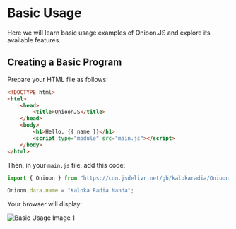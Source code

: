# Basic Usage

Here we will learn basic usage examples of Onioon.JS and explore its available features.

## Creating a Basic Program

Prepare your HTML file as follows:

```html
<!DOCTYPE html>
<html>
    <head>
        <title>OnioonJS</title>
    </head>
    <body>
        <h1>Hello, {{ name }}</h1>
        <script type="module" src="main.js"></script>
    </body>
</html>
```

Then, in your `main.js` file, add this code:

```js
import { Onioon } from "https://cdn.jsdelivr.net/gh/kalokaradia/Onioon.JS/onioonjs/onioon.js";

Onioon.data.name = "Kaloka Radia Nanda";
```

Your browser will display:

![Basic Usage Image 1](/img/basic-usage-img-1.png)
